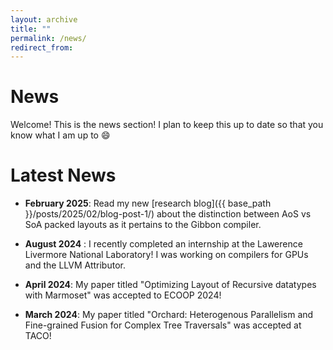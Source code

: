 ```yaml
---
layout: archive
title: ""
permalink: /news/
redirect_from:
---
```


# News 

Welcome! This is the news section! I plan to keep this up to date so that you know what I am up to :smile:

# Latest News

- **February 2025**: Read my new [research blog]({{ base_path }}/posts/2025/02/blog-post-1/) about the distinction between AoS vs SoA packed layouts as it pertains to the Gibbon compiler.

- **August 2024** : I recently completed an internship at the Lawerence Livermore National Laboratory! I was working on compilers for GPUs and the LLVM Attributor.

- **April 2024**: My paper titled "Optimizing Layout of Recursive datatypes with Marmoset" was accepted to ECOOP 2024! 

- **March 2024**: My paper titled "Orchard: Heterogenous Parallelism and Fine-grained Fusion for Complex Tree Traversals" was accepted at TACO!